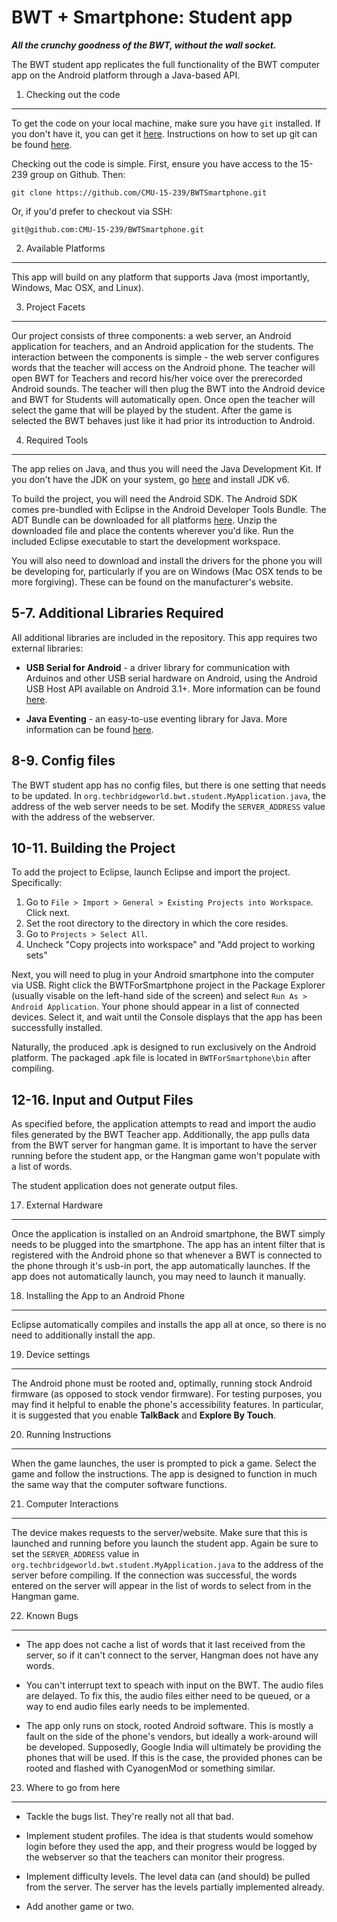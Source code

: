BWT + Smartphone: Student app
===============================================================================
***All the crunchy goodness of the BWT, without the wall socket.***  


The BWT student app replicates the full functionality of the BWT computer app on the Android platform through a Java-based API.



1. Checking out the code
-------------------------------------------------------------------------------

To get the code on your local machine, make sure you have ```git``` installed. If you don't have it, you can get it [here](http://git-scm.com/). Instructions on how to set up git can be found [here](https://help.github.com/articles/set-up-git).

Checking out the code is simple. First, ensure you have access to the 15-239 group on Github. Then:  

    git clone https://github.com/CMU-15-239/BWTSmartphone.git

Or, if you'd prefer to checkout via SSH:

    git@github.com:CMU-15-239/BWTSmartphone.git



2. Available Platforms
-------------------------------------------------------------------------------

This app will build on any platform that supports Java (most importantly, Windows, Mac OSX, and Linux). 


3. Project Facets
-------------------------------------------------------------------------------

Our project consists of three components: a web server, an Android application for teachers, and an Android application for the students. The interaction between the components is simple - the web server configures words that the teacher will access on the Android phone. The teacher will open BWT for Teachers and record his/her voice over the prerecorded Android sounds. The teacher will then plug the BWT into the Android device and BWT for Students will automatically open. Once open the teacher will select the game that will be played by the student. After the game is selected the BWT behaves just like it had prior its introduction to Android. 


4. Required Tools
-------------------------------------------------------------------------------

The app relies on Java, and thus you will need the Java Development Kit. If you don't have the JDK on your system, go [here](http://www.oracle.com/technetwork/java/javase/downloads/index.html) and install JDK v6.

To build the project, you will need the Android SDK. The Android SDK comes pre-bundled with Eclipse in the Android Developer Tools Bundle. The ADT Bundle can be downloaded for all platforms [here](http://developer.android.com/sdk/index.html). Unzip the downloaded file and place the contents wherever you'd like. Run the included Eclipse executable to start the development workspace.

You will also need to download and install the drivers for the phone you will be developing for, particularly if you are on Windows (Mac OSX tends to be more forgiving). These can be found on the manufacturer's website. 


 5-7. Additional Libraries Required
-------------------------------------------------------------------------------

All additional libraries are included in the repository. This app requires two external libraries: 

 - **USB Serial for Android** - a driver library for communication with 
    Arduinos and other USB serial hardware on Android, using the Android USB 
    Host API available on Android 3.1+. More information can be found 
    [here](https://code.google.com/p/usb-serial-for-android/).
 
 - **Java Eventing** - an easy-to-use eventing library for Java. More   
    information can be found [here](https://code.google.com/p/javaeventing/). 


 8-9. Config files
-------------------------------------------------------------------------------

The BWT student app has no config files, but there is one setting that needs to be updated. In ```org.techbridgeworld.bwt.student.MyApplication.java```, the address of the web server needs to be set. Modify the ```SERVER_ADDRESS``` value with the address of the webserver. 


10-11. Building the Project
-------------------------------------------------------------------------------

To add the project to Eclipse, launch Eclipse and import the project. Specifically:

1. Go to ```File > Import > General > Existing Projects into Workspace```. 
   Click next.
2. Set the root directory to the directory in which the core resides.
3. Go to ```Projects > Select All```.
4. Uncheck "Copy projects into workspace" and "Add project to working sets"

Next, you will need to plug in your Android smartphone into the computer via USB. Right click the BWTForSmartphone project in the Package Explorer (usually visable on the left-hand side of the screen) and select ```Run As > Android Application```. Your phone should appear in a list of connected devices. Select it, and wait until the Console displays that the app has been successfully installed. 

Naturally, the produced .apk is designed to run exclusively on the Android platform. The packaged .apk file is located in ```BWTForSmartphone\bin``` after compiling.


12-16. Input and Output Files
-------------------------------------------------------------------------------

As specified before, the application attempts to read and import the audio files generated by the BWT Teacher app. Additionally, the app pulls data from the BWT server for hangman game. It is important to have the server running before the student app, or the Hangman game won't populate with a list of words.

The student application does not generate output files. 


17. External Hardware
-------------------------------------------------------------------------------

Once the application is installed on an Android smartphone, the BWT simply needs to be plugged into the smartphone. The app has an intent filter that is registered with the Android phone so that whenever a BWT is connected to the phone through it's usb-in port, the app automatically launches. If the app does not automatically launch, you may need to launch it manually.


18. Installing the App to an Android Phone
-------------------------------------------------------------------------------

Eclipse automatically compiles and installs the app all at once, so there is no need to additionally install the app. 


19. Device settings
-------------------------------------------------------------------------------

The Android phone must be rooted and, optimally, running stock Android firmware (as opposed to stock vendor firmware). For testing purposes, you may find it helpful to enable the phone's accessibility features. In particular, it is suggested that you enable **TalkBack** and **Explore By Touch**.


20. Running Instructions
-------------------------------------------------------------------------------

When the game launches, the user is prompted to pick a game. Select the game and follow the instructions. The app is designed to function in much the same way that the computer software functions.


21. Computer Interactions
-------------------------------------------------------------------------------

The device makes requests to the server/website. Make sure that this is launched and running before you launch the student app. Again be sure to set the ```SERVER_ADDRESS``` value in ```org.techbridgeworld.bwt.student.MyApplication.java``` to the address of the server before compiling. If the connection was successful, the words entered on the server will appear in the list of words to select from in the Hangman game.


22. Known Bugs
-------------------------------------------------------------------------------

 - The app does not cache a list of words that it last received from the server, so if it can't connect to the server, Hangman does not have any words.

 - You can't interrupt text to speach with input on the BWT. The audio files are delayed. To fix this, the audio files either need to be queued, or a way to end audio files early needs to be implemented. 

 - The app only runs on stock, rooted Android software. This is mostly a fault on the side of the phone's vendors, but ideally a work-around will be developed. Supposedly, Google India will ultimately be providing the phones that will be used. If this is the case, the provided phones can be rooted and flashed with CyanogenMod or something similar. 


23. Where to go from here
-------------------------------------------------------------------------------

 - Tackle the bugs list. They're really not all that bad.

 - Implement student profiles. The idea is that students would somehow login before they used the app, and their progress would be logged by the webserver so that the teachers can monitor their progress.

 - Implement difficulty levels. The level data can (and should) be pulled from the server. The server has the levels partially implemented already.
 
 - Add another game or two.
